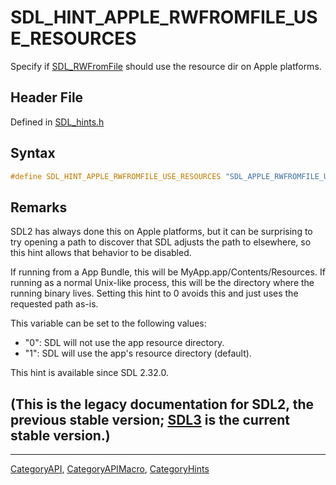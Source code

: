 # SDL_HINT_APPLE_RWFROMFILE_USE_RESOURCES

Specify if [SDL_RWFromFile](SDL_RWFromFile) should use the resource dir on Apple platforms.

## Header File

Defined in [SDL_hints.h](https://github.com/libsdl-org/SDL/blob/SDL2/include/SDL_hints.h)

## Syntax

```c
#define SDL_HINT_APPLE_RWFROMFILE_USE_RESOURCES "SDL_APPLE_RWFROMFILE_USE_RESOURCES"
```

## Remarks

SDL2 has always done this on Apple platforms, but it can be surprising to
try opening a path to discover that SDL adjusts the path to elsewhere, so
this hint allows that behavior to be disabled.

If running from a App Bundle, this will be MyApp.app/Contents/Resources. If
running as a normal Unix-like process, this will be the directory where the
running binary lives. Setting this hint to 0 avoids this and just uses the
requested path as-is.

This variable can be set to the following values:

- "0": SDL will not use the app resource directory.
- "1": SDL will use the app's resource directory (default).

This hint is available since SDL 2.32.0.

## (This is the legacy documentation for SDL2, the previous stable version; [SDL3](https://wiki.libsdl.org/SDL3/) is the current stable version.)



----
[CategoryAPI](CategoryAPI), [CategoryAPIMacro](CategoryAPIMacro), [CategoryHints](CategoryHints)

